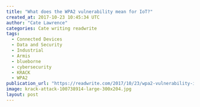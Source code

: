 ```yaml
---
title: "What does the WPA2 vulnerability mean for IoT?"
created_at: 2017-10-23 10:45:34 UTC
author: "Cate Lawrence"
categories: Cate writing readwrite
tags: 
  - Connected Devices
  - Data and Security
  - Industrial
  - Armis
  - blueborne
  - cybersecurity
  - KRACK
  - WPA2
publication_url: "https://readwrite.com/2017/10/23/wpa2-vulnerability-iot-meaning/"
image: krack-attack-100738914-large-300x204.jpg
layout: post
---
```

